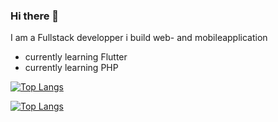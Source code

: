 ### Hi there 👋

I am a Fullstack developper 
i build web- and mobileapplication

- currently learning Flutter
- currently learning PHP



[![Top Langs](https://github-readme-stats.vercel.app/api/top-langs/?username=pierreEdimo&langs_count=8)](https://github.com/anuraghazra/github-readme-stats)

[![Top Langs](https://github-readme-stats.vercel.app/api/top-langs/?username=pierreEdimo&layout=compact)](https://github.com/anuraghazra/github-readme-stats)
